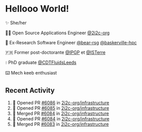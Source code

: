 # Hellooo World!

✨ She/her

👩‍💻 Open Source Applications Engineer [@2i2c-org](https://2i2c.org/)

🐻 Ex-Research Software Engineer [@bear-rsg](https://github.com/bear-rsg) [@baskerville-hpc](https://github.com/baskerville-hpc) 

🇫🇷 Former post-doctorante [@IPGP](https://github.com/IPGP) et [@ISTerre](https://www.isterre.fr/) 

💧 PhD graduate [@CDTFluidsLeeds](https://fluid-dynamics.leeds.ac.uk/) 

⌨️ Mech keeb enthusiast 

## Recent Activity 

<!--START_SECTION:activity-->
1. 💪 Opened PR [#6086](https://github.com/2i2c-org/infrastructure/pull/6086) in [2i2c-org/infrastructure](https://github.com/2i2c-org/infrastructure)
2. 💪 Opened PR [#6085](https://github.com/2i2c-org/infrastructure/pull/6085) in [2i2c-org/infrastructure](https://github.com/2i2c-org/infrastructure)
3. 🎉 Merged PR [#6084](https://github.com/2i2c-org/infrastructure/pull/6084) in [2i2c-org/infrastructure](https://github.com/2i2c-org/infrastructure)
4. 💪 Opened PR [#6084](https://github.com/2i2c-org/infrastructure/pull/6084) in [2i2c-org/infrastructure](https://github.com/2i2c-org/infrastructure)
5. 🎉 Merged PR [#6083](https://github.com/2i2c-org/infrastructure/pull/6083) in [2i2c-org/infrastructure](https://github.com/2i2c-org/infrastructure)
<!--END_SECTION:activity-->
